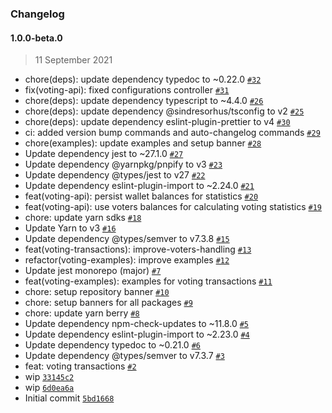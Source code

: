 ### Changelog

#### 1.0.0-beta.0

> 11 September 2021

- chore(deps): update dependency typedoc to ~0.22.0 [`#32`](https://github.com/protokol/voting/pull/32)
- fix(voting-api): fixed configurations controller [`#31`](https://github.com/protokol/voting/pull/31)
- chore(deps): update dependency typescript to ~4.4.0 [`#26`](https://github.com/protokol/voting/pull/26)
- chore(deps): update dependency @sindresorhus/tsconfig to v2 [`#25`](https://github.com/protokol/voting/pull/25)
- chore(deps): update dependency eslint-plugin-prettier to v4 [`#30`](https://github.com/protokol/voting/pull/30)
- ci: added version bump commands and auto-changelog commands [`#29`](https://github.com/protokol/voting/pull/29)
- chore(examples): update examples and setup banner [`#28`](https://github.com/protokol/voting/pull/28)
- Update dependency jest to ~27.1.0 [`#27`](https://github.com/protokol/voting/pull/27)
- Update dependency @yarnpkg/pnpify to v3 [`#23`](https://github.com/protokol/voting/pull/23)
- Update dependency @types/jest to v27 [`#22`](https://github.com/protokol/voting/pull/22)
- Update dependency eslint-plugin-import to ~2.24.0 [`#21`](https://github.com/protokol/voting/pull/21)
- feat(voting-api): persist wallet balances for statistics [`#20`](https://github.com/protokol/voting/pull/20)
- feat(voting-api): use voters balances for calculating voting statistics [`#19`](https://github.com/protokol/voting/pull/19)
- chore: update yarn sdks [`#18`](https://github.com/protokol/voting/pull/18)
- Update Yarn to v3 [`#16`](https://github.com/protokol/voting/pull/16)
- Update dependency @types/semver to v7.3.8 [`#15`](https://github.com/protokol/voting/pull/15)
- feat(voting-transactions): improve-voters-handling [`#13`](https://github.com/protokol/voting/pull/13)
- refactor(voting-examples): improve examples [`#12`](https://github.com/protokol/voting/pull/12)
- Update jest monorepo (major) [`#7`](https://github.com/protokol/voting/pull/7)
- feat(voting-examples): examples for voting transactions [`#11`](https://github.com/protokol/voting/pull/11)
- chore: setup repository banner [`#10`](https://github.com/protokol/voting/pull/10)
- chore: setup banners for all packages [`#9`](https://github.com/protokol/voting/pull/9)
- chore: update yarn berry [`#8`](https://github.com/protokol/voting/pull/8)
- Update dependency npm-check-updates to ~11.8.0 [`#5`](https://github.com/protokol/voting/pull/5)
- Update dependency eslint-plugin-import to ~2.23.0 [`#4`](https://github.com/protokol/voting/pull/4)
- Update dependency typedoc to ~0.21.0 [`#6`](https://github.com/protokol/voting/pull/6)
- Update dependency @types/semver to v7.3.7 [`#3`](https://github.com/protokol/voting/pull/3)
- feat: voting transactions [`#2`](https://github.com/protokol/voting/pull/2)
- wip [`33145c2`](https://github.com/protokol/voting/commit/33145c21502f857594675eb6356dac35d4d02789)
- wip [`6d0ea6a`](https://github.com/protokol/voting/commit/6d0ea6a399a862e96d670e749e030027f982f3de)
- Initial commit [`5bd1668`](https://github.com/protokol/voting/commit/5bd16686fe094ce2a609c01878e1bd511c9ad4c0)

